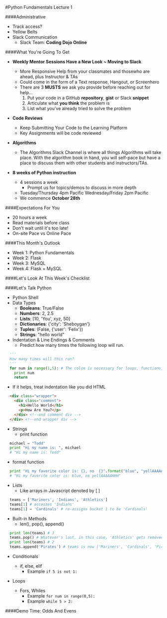 #Python Fundamentals Lecture 1

####Administrative
- Track access?
- Yellow Belts
- Slack Communication
  - Slack Team: **Coding Dojo Online**

####What You're Going To Get
- **Weekly Mentor Sessions Have a New Look ~ Moving to Slack**
  - More Responsive Help from your classmates and thosewho are ahead, plus Instructor & TAs
  - Could come in the form of a Text response, Hangout, or Screenhero
  - There are 3 **MUSTS** we ask you provide before reaching out for help...
    1. Put your code in a GitHub **repository**, **gist** or Slack **snippet**
    2. Articulate what **you think** the problem is
    3. List what you’ve already tried to solve the problem

- **Code Reviews**
  - Keep Submitting Your Code to the Learning Platform
  - Key Assignments will be code reviewed
- **Algorithms**
  - The Algorithms Slack Channel is where all things Algorithms will take place.  With the algorithm book in hand, you will self-pace but have a place to discuss them with other students and instructors/TAs.
- **8 weeks of Python instruction**
  - 4 sessions a week
    - Prompt us for topics/demos to discuss in more depth
  - Tuesday/Thursday 4pm Pacific Wednesday/Friday 2pm Pacific
  - We commence **October 28th**

####Expectations For You
- 20 hours a week
- Read materials before class
- Don't wait until it's too late!
- On-site Pace vs Online Pace

####This Month's Outlook
- Week 1: Python Fundamentals
- Week 2: Flask
- Week 3: MySQL
- Week 4: Flask + MySQL

####Let's Look At This Week's Checklist

####Let's Talk Python
- Python Shell
- Data Types
  - <b>Booleans</b>:  True/False
  - <b>Numbers</b>: 2, 2.5
  - <b>Lists</b>: [10, 'You', xyz, 50]
  - <b>Dictionaries</b>:  {'city': 'Sheboygan'}
  - <b>Tuples</b>:  (False, {'user': 'Felix'})
  - <b>Strings</b>: "hello world"
- Indentation & Line Endings & Comments
  - Predict how many times the following loop will run.
```python
  '''
  How many times will this run?
  '''
  for num in range(1,5): # The colon is necessary for loops, functions, conditionals
    print num
    return
```
  - If it helps, treat indentation like you did HTML
```html
  <div class="wrapper">
    <div class="comment">
      <h1>Hello World</h1>
      <p>How Are You?</p>
    </div> <!--end comment div -->
  </div> <!--end wrapper div -->
```
- Strings
  - print function
```python
  michael = "Todd"
  print "Hi my name is: ", michael
  # "Hi my name is: Todd"
```
  - format function
```python
  print "Hi my favorite color is: {}, no  {}".format("blue", "yellAAAAAHHH")
  # "Hi my favorite color is: blue, no yellAAAAAHHH"
```
- Lists
  - Like arrays in Javascript denoted by [ ]
```python
  teams = ['Mariners', 'Indians', 'Athletics']
  teams[1] # accesses 'Indians'
  teams[1] = 'Cardinals' # re-assigns bucket 1 to be 'Cardinals'
```
  - Built-in Methods
    - len(), pop(), append()
```python
  print len(teams) # 3
  teams.pop() # Whatever's last, in this case, 'Athletics' gets removed!
  print len(teams) # 2
  teams.append('Pirates') # teams is now ['Mariners', 'Cardinals', 'Pirates']
```
- Conditionals
  - if, else, elif
    - Example ```if 5 is not 1:```

- Loops
  - Fors, Whiles
    - Example ```for num in range(0,5):```
    - Example ```while 5 > 2:```

####Demo Time: Odds And Evens
